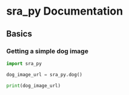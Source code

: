 # sra_py Documentation

## Basics

### Getting a simple dog image
```py
import sra_py

dog_image_url = sra_py.dog()

print(dog_image_url)
```